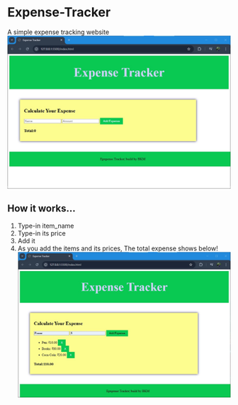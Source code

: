 # Expense-Tracker
A simple expense tracking website
![Main Page](<Initial image.jpg>)
## How it works...
1. Type-in item_name 
2. Type-in its price
3. Add it
4. As you add the items and its prices, The total expense shows below!
![Items added Page](<Working Image.jpg>)
